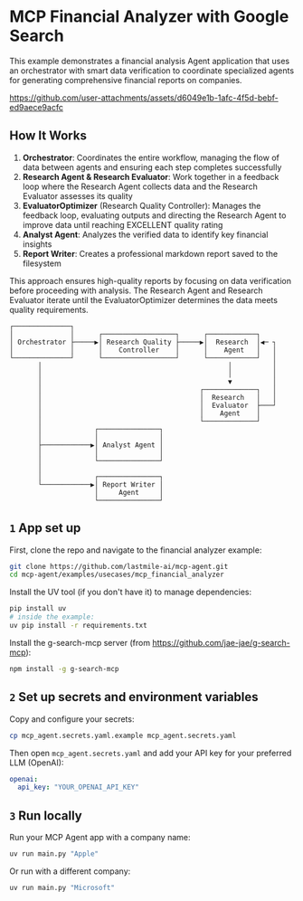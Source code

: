 # MCP Financial Analyzer with Google Search

This example demonstrates a financial analysis Agent application that uses an orchestrator with smart data verification to coordinate specialized agents for generating comprehensive financial reports on companies.

https://github.com/user-attachments/assets/d6049e1b-1afc-4f5d-bebf-ed9aece9acfc

## How It Works

1. **Orchestrator**: Coordinates the entire workflow, managing the flow of data between agents and ensuring each step completes successfully
2. **Research Agent & Research Evaluator**: Work together in a feedback loop where the Research Agent collects data and the Research Evaluator assesses its quality
3. **EvaluatorOptimizer** (Research Quality Controller): Manages the feedback loop, evaluating outputs and directing the Research Agent to improve data until reaching EXCELLENT quality rating
4. **Analyst Agent**: Analyzes the verified data to identify key financial insights
5. **Report Writer**: Creates a professional markdown report saved to the filesystem

This approach ensures high-quality reports by focusing on data verification before proceeding with analysis. The Research Agent and Research Evaluator iterate until the EvaluatorOptimizer determines the data meets quality requirements.

```plaintext
┌──────────────┐
│              │      ┌──────────────────┐      ┌────────────┐
│ Orchestrator ├─────▶│ Research Quality ├─────▶│  Research  │◀─ ┐
│              │      │    Controller    │      │    Agent   │   │
└──────────────┘      └──────────────────┘      └────────────┘   │
       │                                              │          │
       │                                              │          │
       │                                              ▼          │
       │                                       ┌─────────────┐   │
       │                                       │  Research   │   │
       │                                       │  Evaluator  ├───┘
       │                                       │    Agent    │
       │                                       └─────────────┘
       │             ┌───────────────┐
       │             │               │
       ├────────────▶│ Analyst Agent │
       │             │               │
       │             └───────────────┘
       │
       │             ┌───────────────┐
       └────────────▶│ Report Writer │
                     │     Agent     │
                     └───────────────┘
```

## `1` App set up

First, clone the repo and navigate to the financial analyzer example:

```bash
git clone https://github.com/lastmile-ai/mcp-agent.git
cd mcp-agent/examples/usecases/mcp_financial_analyzer
```

Install the UV tool (if you don't have it) to manage dependencies:

```bash
pip install uv
# inside the example:
uv pip install -r requirements.txt
```

Install the g-search-mcp server (from https://github.com/jae-jae/g-search-mcp):

```bash
npm install -g g-search-mcp
```

## `2` Set up secrets and environment variables

Copy and configure your secrets:

```bash
cp mcp_agent.secrets.yaml.example mcp_agent.secrets.yaml
```

Then open `mcp_agent.secrets.yaml` and add your API key for your preferred LLM (OpenAI):

```yaml
openai:
  api_key: "YOUR_OPENAI_API_KEY"
```

## `3` Run locally

Run your MCP Agent app with a company name:

```bash
uv run main.py "Apple"
```

Or run with a different company:

```bash
uv run main.py "Microsoft"
```
